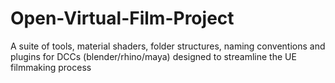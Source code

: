 # Open-Virtual-Film-Project
A suite of tools, material shaders, folder structures, naming conventions and plugins for DCCs (blender/rhino/maya) designed to streamline the UE filmmaking process
